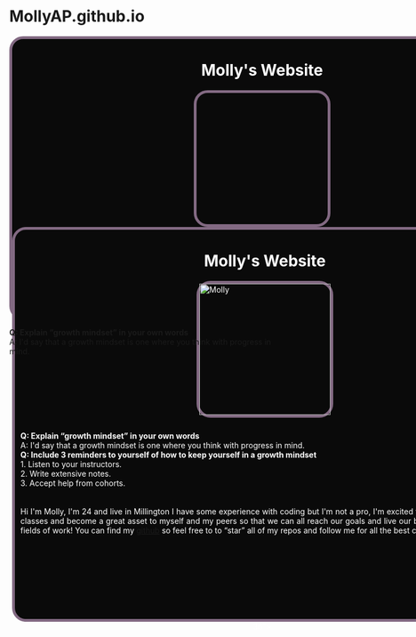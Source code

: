 # MollyAP.github.io
 <div style="position:absolute;top:0;bottom:0;left:0; background:url(https://i.imgur.com/SrJI4iL.png) fixed center;background-size:cover;width:100%;z-index:-1;" alt="DESCRIBE IMG"> </div>
<div style="width:900px;height:500px;background-color: #0A0A0A;border:5px solid #826982;border-radius: 25px;margin: auto;text-align: center;color: #FFFFFF"><h1>Molly's Website</h1><div style="width:236px;height:236px;border:5px solid #826982;border-radius: 25px;margin: auto;"><img src="https://i.imgur.com/zsm1Yau.png" alt="Molly" width="236" height="2# MollyAP.github.io
 <div style="position:absolute;top:0;bottom:0;left:0; background:url(https://i.imgur.com/SrJI4iL.png) fixed center;background-size:cover;width:100%;z-index:-1;" alt="DESCRIBE IMG"> </div>
<div style="width:900px;height:700px;background-color: #0A0A0A;border:5px solid #826982;border-radius: 25px;margin: auto;text-align: left;color: #FFFFFF"><h1 style="text-align: center">Molly's Website</h1><div style="width:236px;height:236px;border:5px solid #826982;border-radius: 25px;margin: auto;"><img src="https://i.imgur.com/zsm1Yau.png](https://avatars.githubusercontent.com/u/123973226?v=4)" alt="Molly" width="236" height="236"></div><p style="padding: 10px"><strong>Q: Explain “growth mindset” in your own words</strong> <br> A: I'd say that a growth mindset is one where you think with progress in mind. <br> <strong>Q: Include 3 reminders to yourself of how to keep yourself in a growth mindset</strong> <br> 1. Listen to your instructors. <br> 2. Write extensive notes. <br> 3. Accept help from cohorts.</p><p style="text-align: justify;padding: 10px;">Hi I'm Molly, I'm 24 and live in Millington
I have some experience with coding but I'm not a pro, I'm excited to change that with these classes and become a great asset to myself and my peers so that we can all reach our goals and live our best lives in our preferred fields of work!
You can find my <a href="https://github.com/MollyAP">github</a> so feel free to to “star” all of my repos and follow me for all the best code.</p></div>36"></div><p><strong>Q: Explain “growth mindset” in your own words</strong> <br> A: I'd say that a growth mindset is one where you think with progress in mind.</p></div>
